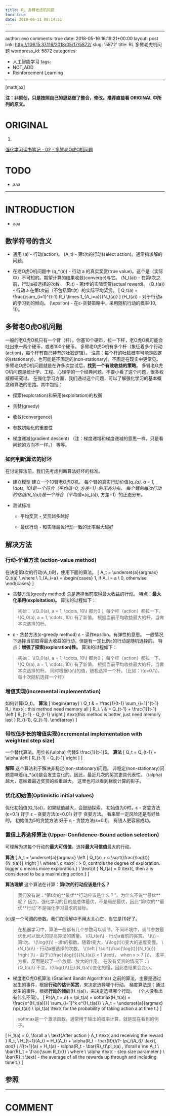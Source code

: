 ```yaml
---
title: RL 多臂老虎机问题
toc: true
date: 2018-06-11 08:14:51
---
```

---
author: evo
comments: true
date: 2018-05-16 16:19:21+00:00
layout: post
link: http://106.15.37.116/2018/05/17/5872/
slug: '5872'
title: RL 多臂老虎机问题
wordpress_id: 5872
categories:
- 人工智能学习
tags:
- NOT_ADD
- Reinforcement Learning
---

<!-- more -->

[mathjax]

**注：非原创，只是按照自己的思路做了整合，修改。推荐直接看 ORIGINAL 中所列的原文。**


# ORIGINAL





 	
  1. 


[强化学习读书笔记 - 02 - 多臂老O虎O机问题](http://www.cnblogs.com/steven-yang/p/6476034.html)







# TODO





 	
  * aaa





* * *





# INTRODUCTION





 	
  * aaa





## 数学符号的含义





 	
  * 通用
\(a\) - 行动(action)。
\(A_t\) - 第t次的行动(select action)。通常指求解的问题。

 	
  * 在老O虎O机问题中
\(q_*(a)\) - 行动 a 的真实奖赏(true value)。这个是（实际中）不可知的。期望计算的结果收敛(converge)与它。
\(N_t(a)\) - 在第t次之前，行动a被选择的次数。
\(R_t\) - 第t步的实际奖赏(actual reward)。
\(Q_t(a)\) - 行动 a 在第t次前（不包括第t次）的实际平均奖赏。
\[
Q_t(a) = \frac{\sum_{i=1}^{t-1} R_i \times 1_{A_i=a}}{N_t(a)}
\]
\(H_t(a)\) - 对于行动a的学习到的倾向。
\(\epsilon\) - 在ε-贪婪策略中，采用随机行动的概率\([0, 1)\)。




## 多臂老O虎O机问题


一般的老O虎O机只有一个臂（杆）。你塞10个硬币，拉一下杆，老O虎O机可能会吐出来一两个硬币，或者100个硬币。
多臂老O虎O机有多个杆（象征着多个行动(action)，每个杆有自己特有的吐钱逻辑）。
注意：每个杆的吐钱概率可能是固定的(stationary)，也可能是不固定的(non-stationary)。不固定在现实中更常见。
多臂老O虎O机问题就是在许多次尝试后，**找到一个有效收益的策略**。
多臂老O虎O机问题是统计学、工程、心理学的一个经典问题。不要小看了这个问题，很多权威都研究过。
在强化学习方面，我们通过这个问题，可以了解强化学习的基本概念和算法的思路。其中包括：



 	
  * 探索(exploration)和采用(exploitation)的权衡

 	
  * 贪婪(greedy)

 	
  * 收敛(convergence)

 	
  * 参数初始化的重要性

 	
  * 梯度递减(gradient descent)
（注：梯度递增和梯度递减的意思一样，只是看问题的方向不一样。）
等等。




### 如何判断算法的好坏


在讨论算法前，我们先考虑判断算法好坏的标准。



 	
  * 建立模型
建立一个10臂老O虎O机。
每个臂的真实行动价值\(q_*(a), a = 1, \dots, 10\)是一个符合（平均值=0, 方差=1）的正态分布。
每个臂的每次行动的估值\(R_t(a)\)是一个符合（平均值=\(q_*(a)\), 方差=1）的正态分布。

 	
  * 测试标准

 	
    * 平均奖赏 - 奖赏越多越好

 	
    * 最优行动 - 和实际最优行动一致的比率越大越好







## 解决方法




### 行动-价值方法 (action-value method)


在决定第t次的行动\(A_t\)时，使用下面的算法。
\[
A_t = \underset{a}{argmax} Q_t(a) \\
where \\
1_{A_i=a} =
\begin{cases}
1, if A_i = a \\
0, otherwise
\end{cases}
\]



 	
  * 贪婪方法(greedy method)
总是选择当前取得最大收益的行动。
特点：**最大化采用(exploitation)。**
算法的过程如下：


<blockquote>初始： \(Q_0(a), a = 1, \cdots, 10\) 都为0；
每个杆（action）都拉一下。 \(Q_0(a), a = 1, \cdots, 10\) 有了新值。
根据当前平均收益最大的杆，当做本次选择的杆。</blockquote>




 	
  * ε - 贪婪方法(ε-greedy method)
ε - 读作epsilon。有弹性的意思。
一般情况下选择当前取得最大收益的行动，但是有一定比例ε的行动是随机选择的。
特点：**增强了探索(exploration)性。**
算法的过程如下：


<blockquote>初始： \(Q_0(a), a = 1, \cdots, 10\) 都为0；
每个杆（action）都拉一下。 \(Q_0(a), a = 1, \cdots, 10\) 有了新值。
根据当前平均收益最大的杆，当做本次选择的杆。
同时根据\(ε\)的值，随机选择一个杆。（比如：\(ε=0.1\)，每十次随机选择一个杆）</blockquote>







### 增值实现(incremental implementation)


如何计算\(Q_t\)。
**算法**
\[
\begin{array} \\
Q_t
& = \frac{1}{t-1} \sum_{i=1}^{t-1} R_i \text{ : this method need memory all } R_i. \\
& = Q_{t-1} + \frac{1}{t-1} \left [ R_{t-1} - Q_{t-1} \right ] \text{this method is better, just need memory last } R_{t-1}, Q_{t-1}.
\end{array}
\]


### 带权值步长的增值实现(incremental implementation with weighted step size)


一个替代算法。用步长\(\alpha\) 代替$ \frac{1}{t-1}$。
**算法**
\[
Q_t = Q_{t-1} + \alpha \left [ R_{t-1} - Q_{t-1} \right ]
\]

**解释**
这个算法利于解决非稳定(non-stationary)问题。
非稳定(non-stationary)问题意味着\(q_*(a)\)是会发生变化的。因此，最近几次的奖赏更具代表性。
\(\alpha\)越大，意味着最近奖赏的权重越大。
这里也可以看到梯度计算的影子。


### 优化初始值(Optimistic initial values)


优化初始值\(Q_1(a)\)，如果赋值越大，会鼓励探索。
初始值为0时，ε - 贪婪方法(ε=0.1) 好于 ε - 贪婪方法(ε=0.01) 好于 贪婪方法。
看来冒一定风险还是有好处的。
初始值为5的贪婪方法 好于 ε - 贪婪方法(ε=0.1)。
有钱人更容易成功。


### 置信上界选择算法 (Upper-Confidence-Bound action selection)


可理解为求每个行动的**最大可信值**，选择**最大可信值**最大的行动。

**算法**
\[
A_t = \underset{a}{argmax} \left [ Q_t(a) + c \sqrt{\frac{\log{t}}{N_t(a)}} \right ] \\
where \\
c \text{ : > 0, controls the degree of exploration. bigger c means more exploration.} \\
\text{if } N_t(a) = 0 \text{, then a is considered to be a maximizing action.}
\]

**算法理解**
这个算法在计算：**第t次的行动应该是什么？**


<blockquote>我们没有说：“第t次的**最优**行动应该是什么？”。为什么不说**最优**呢？
因为，强化学习的目的是总体最优，不是局部最优，因此“第t次的**最优**行动”不是强化学习最求的目标。</blockquote>


\(c\)是一个可调的参数。我们在理解中不用太关心它，当它是\(1\)好了。


<blockquote>在机器学习中，算法一般都有几个参数可以调节。不同环境中，调节参数最优化可以很大的提高算法的质量。
\(Q_t(a)\) - 行动a当前的奖赏。
\(t\) - 第t次。
\(\log{t}\) - 求t的指数。随着t变大，\(\log{t}\)变大的速度变慢。
\(N_t(a)\) - 行动a被选择的次数。
\(\left [ \sqrt{\frac{\log{t}}{N_t(a)}} \right ]\) - 由于\(\frac{\log{t}}{N_t(a)} < 1 \text{， when x > 7 }\)， 求平方根，反而是起了一个放缓、放大的作用。
在没有奖赏的情况下：\(Q_t(a)\) 不变。\(\log{t}\)比\(N_t(a)\)变化的慢，因此总结果会变小。</blockquote>





 	
  * 梯度老O虎O机算法 (Gradient Bandit Algorithms)
之前的算法，主要是通过发生的事件，根据**行动的估计奖赏**，来决定选择哪个行动。
梯度算法是：通过发生的事件，根据**行动的倾向**\(H_t(a)\)，来决定选择哪个行动。
（个人没看出有什么不同）。
\[
Pr\{A_t = a\} = \pi_t(a) = softmax(H_t(a)) = \frac{e^{H_t(a)}}{ \sum_{i=1}^k e^{H_t(a)}} \\
A_t = \underset{a}{argmax} (\pi_t(a)) \\
\pi_t(a) \text{ for the probability of taking action a at time t.}
\]


<blockquote>softmax是一个激活函数。通常用于输出的概率计算，就是现在看到的例子。</blockquote>





\[
H_1(a) = 0, \forall a \\
\text{After action } A_t \text{ and receiving the reward } R_t, \\
H_{t+1}(A_t) = H_t(A_t) + \alpha(R_t - \bar{R}_t)(1- \pi_t(A_t)) \text{, and} \\
H_{t+1}(a) = H_t(a) - \alpha(R_t - \bar{R}_t)\pi_t(a) , \forall a \ne A_t \\
\bar{R}_t = \frac{\sum R_t}{t} \\
where \\
\alpha \text{ - step size parameter.} \\
\bar{R}_t \text{ - the average of all the rewards up through and including time t.}
\]


## 参照
























* * *





# COMMENT



